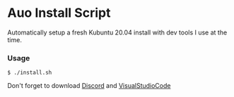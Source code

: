 # Auo Install Script
Automatically setup a fresh Kubuntu 20.04 install with dev tools I use at the time.

### Usage
```
$ ./install.sh
```
Don't forget to download [Discord](https://discordapp.com/download) and [VisualStudioCode](https://code.visualstudio.com/download)
